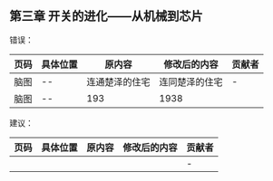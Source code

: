 ## 第三章 开关的进化——从机械到芯片

错误：

| 页码 | 具体位置               | 原内容 | 修改后的内容 | 贡献者 |
| ---- | ---------------------- | ------ | ------------ | ------ |
| 脑图   |-- | 连通楚泽的住宅 | 连同楚泽的住宅 | -      |
|脑图|--|193|1938||

建议：

| 页码 | 具体位置               | 原内容 | 修改后的内容 | 贡献者 |
| ---- | ---------------------- | ------ | ------------ | ------ |
|   |  |  |  | -      |
